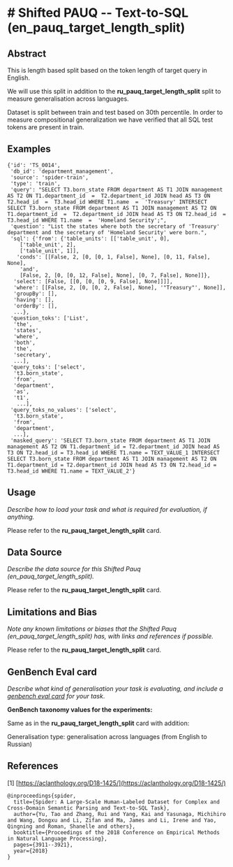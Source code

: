 # # Shifted PAUQ -- Text-to-SQL (en_pauq_target_length_split)

## Abstract
This is length based split based on the token length of target query in English. 

We will use this split in addition to the **ru_pauq_target_length_split** split to measure generalisation across languages. 

Dataset is split between train and test based 
on 30th percentile. In order to measure compositional generalization we have verified that all SQL test tokens are present in train.

## Examples
```
{'id': 'TS_0014',
 'db_id': 'department_management',
 'source': 'spider-train',
 'type': 'train',
 'query': "SELECT T3.born_state FROM department AS T1 JOIN management AS T2 ON T1.department_id  =  T2.department_id JOIN head AS T3 ON T2.head_id  =  T3.head_id WHERE T1.name  =  'Treasury' INTERSECT SELECT T3.born_state FROM department AS T1 JOIN management AS T2 ON T1.department_id  =  T2.department_id JOIN head AS T3 ON T2.head_id  =  T3.head_id WHERE T1.name  =  'Homeland Security';",
 'question': "List the states where both the secretary of 'Treasury' department and the secretary of 'Homeland Security' were born.",
 'sql': {'from': {'table_units': [['table_unit', 0],
    ['table_unit', 2],
    ['table_unit', 1]],
   'conds': [[False, 2, [0, [0, 1, False], None], [0, 11, False], None],
    'and',
    [False, 2, [0, [0, 12, False], None], [0, 7, False], None]]},
  'select': [False, [[0, [0, [0, 9, False], None]]]],
  'where': [[False, 2, [0, [0, 2, False], None], '"Treasury"', None]],
  'groupBy': [],
  'having': [],
  'orderBy': [],
  ...},
 'question_toks': ['List',
  'the',
  'states',
  'where',
  'both',
  'the',
  'secretary',
  ...],
 'query_toks': ['select',
  't3.born_state',
  'from',
  'department',
  'as',
  't1',
   ...],
 'query_toks_no_values': ['select',
  't3.born_state',
  'from',
  'department',
  ...],
 'masked_query': 'SELECT T3.born_state FROM department AS T1 JOIN management AS T2 ON T1.department_id = T2.department_id JOIN head AS T3 ON T2.head_id = T3.head_id WHERE T1.name = TEXT_VALUE_1 INTERSECT SELECT T3.born_state FROM department AS T1 JOIN management AS T2 ON T1.department_id = T2.department_id JOIN head AS T3 ON T2.head_id = T3.head_id WHERE T1.name = TEXT_VALUE_2'}
```

## Usage
*Describe how to load your task and what is required for evaluation, if anything.*

Please refer to the **ru_pauq_target_length_split** card.

## Data Source
*Describe the data source for this Shifted Pauq (en_pauq_target_length_split).*

Please refer to the **ru_pauq_target_length_split** card.

## Limitations and Bias
*Note any known limitations or biases that the Shifted Pauq (en_pauq_target_length_split) has, with links and references if possible.*

Please refer to the **ru_pauq_target_length_split** card.

## GenBench Eval card
*Describe what kind of generalisation your task is evaluating, and include a [genbench eval card](https://genbench.org/eval_cards/) for your task*.

**GenBench taxonomy values for the experiments:**

Same as in the **ru_pauq_target_length_split** card with addition:

Generalisation type: generalisation across languages (from English to Russian)

## References
[1] [https://aclanthology.org/D18-1425/](https://aclanthology.org/D18-1425/)
``` 
@inproceedings{spider,
  title={Spider: A Large-Scale Human-Labeled Dataset for Complex and Cross-Domain Semantic Parsing and Text-to-SQL Task},
  author={Yu, Tao and Zhang, Rui and Yang, Kai and Yasunaga, Michihiro and Wang, Dongxu and Li, Zifan and Ma, James and Li, Irene and Yao, Qingning and Roman, Shanelle and others},
  booktitle={Proceedings of the 2018 Conference on Empirical Methods in Natural Language Processing},
  pages={3911--3921},
  year={2018}
}
```
